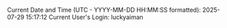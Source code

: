 Current Date and Time (UTC - YYYY-MM-DD HH:MM:SS formatted): 2025-07-29 15:17:12
Current User's Login: luckyaiman
